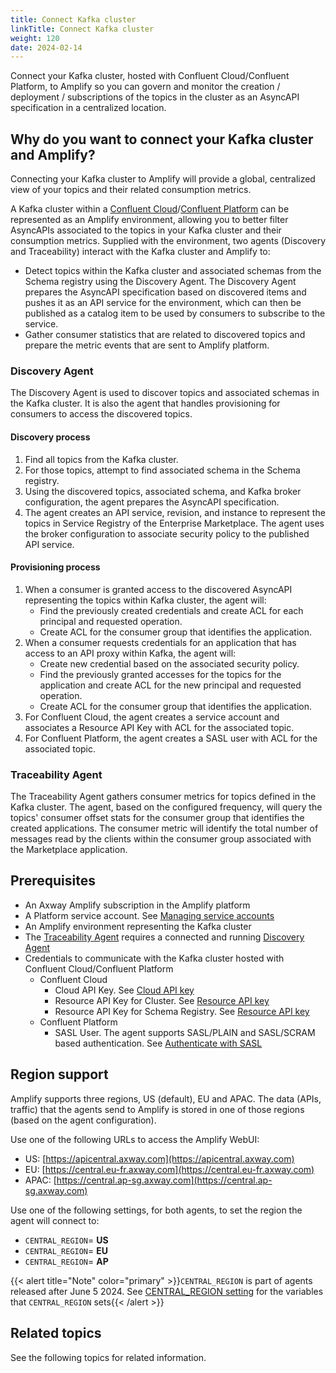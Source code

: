 ```yaml
---
title: Connect Kafka cluster
linkTitle: Connect Kafka cluster
weight: 120
date: 2024-02-14
---
```

Connect your Kafka cluster, hosted with Confluent Cloud/Confluent Platform, to Amplify so you can govern and monitor the creation / deployment / subscriptions of the topics in the cluster as an AsyncAPI specification in a centralized location.

## Why do you want to connect your Kafka cluster and Amplify?

Connecting your Kafka cluster to Amplify will provide a global, centralized view of your topics and their related consumption metrics.

A Kafka cluster within a [Confluent Cloud](https://docs.confluent.io/cloud/current/overview.html)/[Confluent Platform](https://docs.confluent.io/platform/current/overview.html) can be represented as an Amplify environment, allowing you to better filter AsyncAPIs associated to the topics in your Kafka cluster and their consumption metrics. Supplied with the environment, two agents (Discovery and Traceability) interact with the Kafka cluster and Amplify to:

* Detect topics within the Kafka cluster and associated schemas from the Schema registry using the Discovery Agent. The Discovery Agent prepares the AsyncAPI specification based on discovered items and pushes it as an API service for the environment, which can then be published as a catalog item to be used by consumers to subscribe to the service.
* Gather consumer statistics that are related to discovered topics and prepare the metric events that are sent to Amplify platform.

### Discovery Agent

The Discovery Agent is used to discover topics and associated schemas in the Kafka cluster. It is also the agent that handles provisioning for consumers to access the discovered topics.

#### Discovery process

1. Find all topics from the Kafka cluster.
2. For those topics, attempt to find associated schema in the Schema registry.
3. Using the discovered topics, associated schema, and Kafka broker configuration, the agent prepares the AsyncAPI specification.
4. The agent creates an API service, revision, and instance to represent the topics in Service Registry of the Enterprise Marketplace. The agent uses the broker configuration to associate security policy to the published API service.

#### Provisioning process

1. When a consumer is granted access to the discovered AsyncAPI representing the topics within Kafka cluster, the agent will:
    * Find the previously created credentials and create ACL for each principal and requested operation.
    * Create ACL for the consumer group that identifies the application.
2. When a consumer requests credentials for an application that has access to an API proxy within Kafka, the agent will:
    * Create new credential based on the associated security policy.
    * Find the previously granted accesses for the topics for the application and create ACL for the new principal and requested operation.
    * Create ACL for the consumer group that identifies the application.
3. For Confluent Cloud, the agent creates a service account and associates a Resource API Key with ACL for the associated topic.
4. For Confluent Platform, the agent creates a SASL user with ACL for the associated topic.

### Traceability Agent

The Traceability Agent gathers consumer metrics for topics defined in the Kafka cluster. The agent, based on the configured frequency, will query the topics' consumer offset stats for the consumer group that identifies the created applications. The consumer metric will identify the total number of messages read by the clients within the consumer group associated with the Marketplace application.

## Prerequisites

* An Axway Amplify subscription in the Amplify platform
* A Platform service account. See [Managing service accounts](https://docs.axway.com/bundle/platform-management/page/docs/management_guide/organizations/managing_organizations/index.html#managing-service-accounts)
* An Amplify environment representing the Kafka cluster
* The [Traceability Agent](#traceability-agent) requires a connected and running [Discovery Agent](#discovery-agent)
* Credentials to communicate with the Kafka cluster hosted with Confluent Cloud/Confluent Platform
    * Confluent Cloud
        * Cloud API Key. See [Cloud API key](https://docs.confluent.io/cloud/current/access-management/authenticate/api-keys/api-keys.html#create-a-cloud-api-key)
        * Resource API Key for Cluster. See [Resource API key](https://docs.confluent.io/cloud/current/access-management/authenticate/api-keys/api-keys.html#resource-api-keys)
        * Resource API Key for Schema Registry. See [Resource API key](https://docs.confluent.io/cloud/current/access-management/authenticate/api-keys/api-keys.html#resource-api-keys)
    * Confluent Platform
        * SASL User. The agent supports SASL/PLAIN and SASL/SCRAM based authentication. See [Authenticate with SASL](https://docs.confluent.io/platform/current/kafka/authentication_sasl/auth-sasl-overview.html)

## Region support

Amplify supports three regions, US (default), EU and APAC. The data (APIs, traffic) that the agents send to Amplify is stored in one of those regions (based on the agent configuration).

Use one of the following URLs to access the Amplify WebUI:

* US: [https://apicentral.axway.com](https://apicentral.axway.com)
* EU: [https://central.eu-fr.axway.com](https://central.eu-fr.axway.com)
* APAC: [https://central.ap-sg.axway.com](https://central.ap-sg.axway.com)

Use one of the following settings, for both agents, to set the region the agent will connect to:

* `CENTRAL_REGION`= **US**
* `CENTRAL_REGION`= **EU**
* `CENTRAL_REGION`= **AP**

{{< alert title="Note" color="primary" >}}`CENTRAL_REGION` is part of agents released after June 5 2024. See [CENTRAL_REGION setting](/docs/connect_manage_environ/connected_agent_common_reference/network_traffic#central_region-setting) for the variables that `CENTRAL_REGION` sets{{< /alert >}}

## Related topics

See the following topics for related information.
